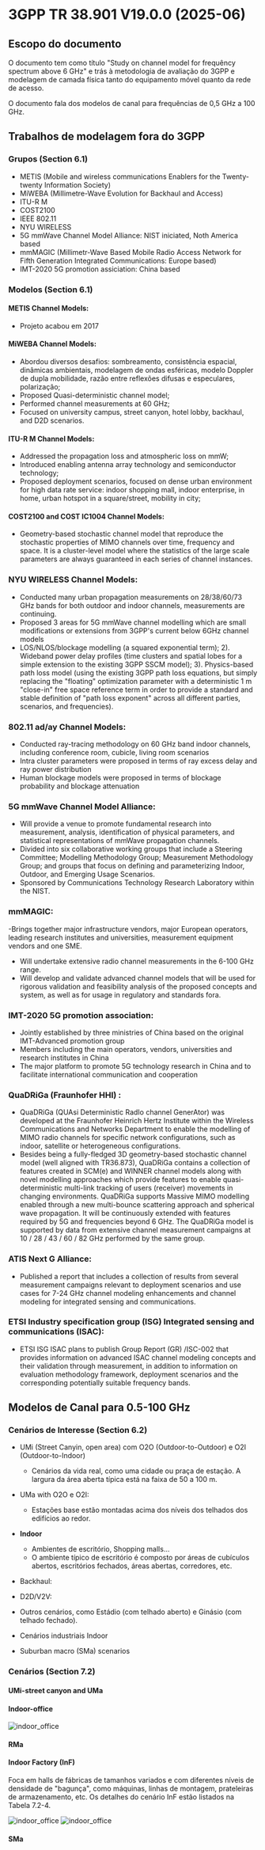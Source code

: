# 3GPP TR 38.901 V19.0.0 (2025-06)

## Escopo do documento

O documento tem como título "Study on channel 
model for frequêncy spectrum above 6 GHz" e trás à metodologia de avaliação
do 3GPP e modelagem de camada física tanto do equipamento móvel quanto da rede
de acesso.

O documento fala dos modelos de canal para frequências de 0,5 GHz a 100 GHz.

## Trabalhos de modelagem fora do 3GPP

### Grupos (Section 6.1)

- METIS (Mobile and wireless communications Enablers for the Twenty-twenty Information Society)
- MiWEBA (Millimetre-Wave Evolution for Backhaul and Access)
- ITU-R M
- COST2100
- IEEE 802.11
- NYU WIRELESS
- 5G mmWave Channel Model Alliance: NIST iniciated, Noth America based
- mmMAGIC (Millimetr-Wave Based Mobile Radio Access Network for Fifth Generation Integrated Communications: Europe based)
- IMT-2020 5G promotion assiciation: China based

### Modelos (Section 6.1)


#### METIS Channel Models:
 
  - Projeto acabou em 2017

#### MiWEBA Channel Models:

 - Abordou diversos desafios: sombreamento, consistência espacial, dinâmicas ambientais, modelagem de ondas esféricas, modelo Doppler de dupla mobilidade, razão entre reflexões difusas e especulares, polarização;
 - Proposed Quasi-deterministic channel model;
 - Performed channel measurements at 60 GHz;
 - Focused on university campus, street canyon, hotel lobby, backhaul, and D2D scenarios.

#### ITU-R M Channel Models:

- Addressed the propagation loss and atmospheric loss on mmW;
- Introduced enabling antenna array technology and semiconductor technology;
- Proposed deployment scenarios, focused on dense urban environment for high data rate service: indoor shopping 
mall, indoor enterprise, in home, urban hotspot in a square/street, mobility in city;

#### COST2100 and COST IC1004 Channel Models:

- Geometry-based stochastic channel model that reproduce the stochastic properties of MIMO channels over time, 
frequency and space. It is a cluster-level model where the statistics of the large scale parameters are always 
guaranteed in each series of channel instances.

### NYU WIRELESS Channel Models:

- Conducted many urban propagation measurements on 28/38/60/73 GHz bands for both outdoor and indoor 
channels, measurements are continuing.  
- Proposed 3 areas for 5G mmWave channel modelling which are small modifications or extensions from 3GPP's 
current below 6GHz channel models  
- LOS/NLOS/blockage modelling (a squared exponential term); 2). Wideband power delay profiles (time 
clusters and spatial lobes for a simple extension to the existing 3GPP SSCM model); 3). Physics-based path loss 
model (using the existing 3GPP path loss equations, but simply replacing the "floating" optimization parameter 
with a deterministic 1 m "close-in" free space reference term in order to provide a standard and stable definition 
of "path loss exponent" across all different parties, scenarios, and frequencies). 

### 802.11 ad/ay Channel Models:

- Conducted ray-tracing methodology on 60 GHz band indoor channels, including conference room, cubicle, 
living room scenarios 
- Intra cluster parameters were proposed in terms of ray excess delay and ray power distribution 
- Human blockage models were proposed in terms of blockage probability and blockage attenuation 

### 5G mmWave Channel Model Alliance:

- Will provide a venue to promote fundamental research into measurement, analysis, identification of physical 
parameters, and statistical representations of mmWave propagation channels.  
- Divided into six collaborative working groups that include a Steering Committee; Modelling Methodology 
Group; Measurement Methodology Group; and groups that focus on defining and parameterizing Indoor, 
Outdoor, and Emerging Usage Scenarios.  
- Sponsored by Communications Technology Research Laboratory within the NIST.

### mmMAGIC:

-Brings together major infrastructure vendors, major European operators, leading research institutes and 
universities, measurement equipment vendors and one SME.  
- Will undertake extensive radio channel measurements in the 6-100 GHz range. 
- Will develop and validate advanced channel models that will be used for rigorous validation and feasibility 
analysis of the proposed concepts and system, as well as for usage in regulatory and standards fora.

### IMT-2020 5G promotion association:

- Jointly established by three ministries of China based on the original IMT-Advanced promotion group 
- Members including the main operators, vendors, universities and research institutes in China 
- The major platform to promote 5G technology research in China and to facilitate international communication 
and cooperation 

### QuaDRiGa (Fraunhofer HHI) :

- QuaDRiGa (QUAsi Deterministic RadIo channel GenerAtor) was developed at the Fraunhofer Heinrich Hertz 
Institute within the Wireless Communications and Networks Department to enable the modelling of MIMO radio 
channels for specific network configurations, such as indoor, satellite or heterogeneous configurations. 
- Besides being a fully-fledged 3D geometry-based stochastic channel model (well aligned with TR36.873), 
QuaDRiGa contains a collection of features created in SCM(e) and WINNER channel models along with novel 
modelling approaches which provide features to enable quasi-deterministic multi-link tracking of users (receiver) 
movements in changing environments. QuaDRiGa supports Massive MIMO modelling enabled through a new 
multi-bounce scattering approach and spherical wave propagation. It will be continuously extended with features 
required by 5G and frequencies beyond 6 GHz. The QuaDRiGa model is supported by data from extensive 
channel measurement campaigns at 10 / 28 / 43 / 60 / 82 GHz performed by the same group.

### ATIS Next G Alliance:

- Published a report that includes a collection of results from several measurement campaigns relevant to 
deployment scenarios and use cases for 7-24 GHz channel modeling enhancements and channel modeling for 
integrated sensing and communications.

### ETSI Industry specification group (ISG) Integrated sensing and communications (ISAC):

- ETSI ISG ISAC plans to publish Group Report (GR) /ISC-002 that provides information on advanced ISAC 
channel modeling concepts and their validation through measurement, in addition to information on evaluation 
methodology framework, deployment scenarios and the corresponding potentially suitable frequency bands.

## Modelos de Canal para 0.5-100 GHz

### Cenários de Interesse (Section 6.2)

- UMi (Street Canyin, open area) com O2O (Outdoor-to-Outdoor) e O2I (Outdoor-to-Indoor)
  - Cenários da vida real, como uma cidade ou praça de estação. A largura da área aberta típica está na faixa de 
50 a 100 m.

- UMa with O2O e O2I:
  - Estações base estão montadas acima dos níveis dos telhados dos edifícios ao redor.

- **Indoor**
  - Ambientes de escritório, Shopping malls...
  - O ambiente típico de escritório é composto por áreas de cubículos abertos, escritórios fechados, áreas abertas, 
corredores, etc.

- Backhaul:
  
- D2D/V2V:

- Outros cenários, como Estádio (com telhado aberto) e Ginásio (com telhado fechado).

- Cenários industriais Indoor

- Suburban macro (SMa) scenarios

### Cenários (Section 7.2)

#### UMi-street canyon and UMa

#### Indoor-office

![indoor_office](./figs/tab7.2.2.jpeg)

#### RMa

#### Indoor Factory (InF)

Foca em halls de fábricas de tamanhos variados e com diferentes níveis de densidade
de "bagunça", como máquinas, linhas de montagem, prateleiras de armazenamento, etc.
Os detalhes do cenário InF estão listados na Tabela 7.2-4.

![indoor_office](./figs/tab7.2.4_p1.jpeg)
![indoor_office](./figs/tab7.2.4_p2.jpeg)

#### SMa

